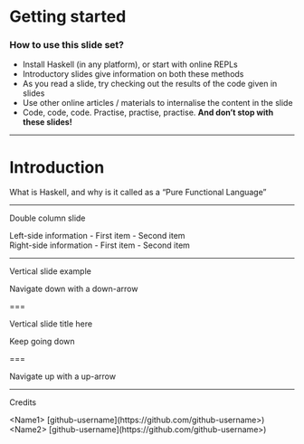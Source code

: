 <!-- SLIDE 2 -->
# Getting started
<!-- .element: id="title" -->

### How to use this slide set?

- Install Haskell (in any platform), or start with online REPLs 
- Introductory slides give information on both these methods
- As you read a slide, try checking out the results of the code given in slides
- Use other online articles / materials to internalise the content in the slide
- Code, code, code. Practise, practise, practise. **And don’t stop with these slides!**

---

# 
<!-- .element: id="title" -->

# Introduction
<!-- .element: id="section-heading" -->
What is Haskell, and why is it called as a “Pure Functional Language”
<!-- .element: id="section-brief" -->

---

<!-- SLIDE 3 -->
<!-- Left side content -->
Double column slide
<!-- .element: id="title" -->

<div>
Left-side information
- First item
- Second item
</div>
 <!-- .element: style="float:left; width: 47%; text-align: left;" -->

<!-- Right side content -->
<div>
Right-side information
- First item
- Second item
</div>
<!-- .element: style="float: right; width: 47%; text-align: left; -->

---

<!-- SLIDE 4 -->
Vertical slide example
<!-- .element: id="title" -->

Navigate down with a down-arrow

===

Vertical slide title here
<!-- .element: id="title" -->

Keep going down

===

Navigate up with a up-arrow

---

<!-- CREDITS -->

Credits
<!-- .element: id="title" -->

<div>
&lt;Name1&gt; [github-username](https://github.com/github-username>)
</div>
<!-- .element: style="font-family: 'Courier New', Courier, monospace;font-size: 20px" -->
        
<div>
&lt;Name2&gt; [github-username](https://github.com/github-username>)
</div>
<!-- .element: style="font-family: 'Courier New', Courier, monospace;font-size: 20px" -->